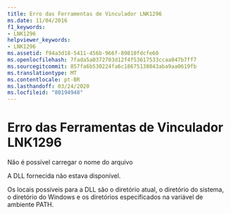 ```yaml
---
title: Erro das Ferramentas de Vinculador LNK1296
ms.date: 11/04/2016
f1_keywords:
- LNK1296
helpviewer_keywords:
- LNK1296
ms.assetid: f94a3d18-5411-456b-966f-89810fdcfe60
ms.openlocfilehash: 7fada5a0372703d12f4f53617533ccaa047b7ff7
ms.sourcegitcommit: 857fa6b530224fa6c18675138043aba9aa0619fb
ms.translationtype: MT
ms.contentlocale: pt-BR
ms.lasthandoff: 03/24/2020
ms.locfileid: "80194948"
---
```

# <a name="linker-tools-error-lnk1296"></a>Erro das Ferramentas de Vinculador LNK1296

Não é possível carregar o nome do arquivo

A DLL fornecida não estava disponível.

Os locais possíveis para a DLL são o diretório atual, o diretório do sistema, o diretório do Windows e os diretórios especificados na variável de ambiente PATH.
